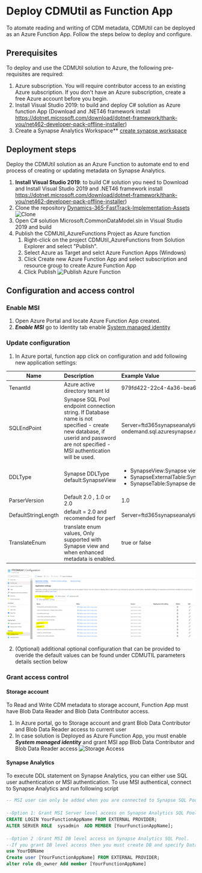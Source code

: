 # Deploy CDMUtil as Function App 
To atomate reading and writing of CDM metadata, CDMUtil can be deployed as an Azure Function App. Follow the steps below to deploy and configure.

## Prerequisites
To deploy and use the CDMUtil solution to Azure, the following pre-requisites are required:
1. Azure subscription. You will require contributor access to an existing Azure subscription. If you don't have an Azure subscription, create a free Azure account before you begin.
2. Install Visual Studio 2019: to build and deploy C# solution as Azure function App (Download and .NET46 framework install https://dotnet.microsoft.com/download/dotnet-framework/thank-you/net462-developer-pack-offline-installer)
3. Create a Synapse Analytics Workspace** [create synapse workspace](https://docs.microsoft.com/en-us/azure/synapse-analytics/quickstart-create-workspace) 

## Deployment steps
Deploy the CDMUtil solution as an Azure Function to automate end to end process of creating or updating metadata on Synapse Analytics. 
1. **Install Visual Studio 2019**: to build C# solution you need to Download and Install Visual Studio 2019 and .NET46 framework install https://dotnet.microsoft.com/download/dotnet-framework/thank-you/net462-developer-pack-offline-installer)
2.	Clone the repository [Dynamics-365-FastTrack-Implementation-Assets](https://github.com/microsoft/Dynamics-365-FastTrack-Implementation-Assets)
![Clone](/Analytics/CloneRepository.PNG)
3. Open C# solution Microsoft.CommonDataModel.sln in Visual Studio 2019 and build
4.	Publish the CDMUtil_AzureFunctions Project as Azure function 
    1. Right-click on the project CDMUtil_AzureFunctions from Solution Explorer and select "Publish". 
    2. Select Azure as Target and selct Azure Function Apps (Windows) 
    3. Click Create new Azure Function App and select subscription and resource group to create Azure Function App 
    4. Click Publish ![Publish Azure Function](/Analytics/DeployAzureFunction.gif)

## Configuration and access control 
### Enable MSI
1. Open Azure Portal and locate Azure Function App created.
2. ***Enable MSI*** go to Identity tab enable [System managed identity](/Analytics/EnableMSI.PNG) 

### Update configuration 
1. In Azure portal, function app click on configuration and add following new application settings:

| Name           |Description |Example Value  |
| ----------------- |:---|:--------------|
|TenantId           |Azure active directory tenant Id |979fd422-22c4-4a36-bea6-xxxxx|
|SQLEndPoint        |Synapse SQL Pool endpoint connection string. If Database name is not specified - create new database, if userid and password are not specified - MSI authentication will be used.   |Server=ftd365synapseanalytics-ondemand.sql.azuresynapse.net;Authentication=ActiveDirectoryMSI; 
|DDLType            |Synapse DDLType default:SynapseView  |<ul><li>SynapseView:Synapse views using openrowset</li><li>SynapseExternalTable:Synapse external table</li><li>SynapseTable:Synapse dedicated pool table</li></ul>| 
|ParserVersion      |Default 2.0 , 1.0 or 2.0| 1.0| 
|DefaultStringLength|default = 2.0 and recomended for perf    |Server=ftd365synapseanalytics-ondemand.sql.azuresynapse.net; 
|TranslateEnum      |translate enum values, Only supported with Synapse view and when enhanced metadata is enabled.| true or false

![Applicationsetting](applicationsetting.png)

2. (Optional) additional optional configuration that can be provided to overide the default values can be found under CDMUTIL parameters details section below   

### Grant access control 
#### Storage account 
To Read and Write CDM metadata to storage account, Function App must have Blob Data Reader and Blob Data Contributor access.
1. In Azure portal, go to Storage account and grant Blob Data Contributor and Blob Data Reader access to current user 
2. In case solution is Deployed as Azure Function App, you must enable ***System managed identity*** and grant MSI app Blob Data Contributor and Blob Data Reader access 
![Storage Access](/Analytics/AADAppStorageAccountAccess.PNG)

#### Synapse Analytics 
To execute DDL statement on Synapse Analytics, you can either use SQL user authentication or MSI authentication. To use MSI authentical, connect to Synapse Analytics and run following script 
```SQL
-- MSI user can only be added when you are connected to Synapse SQL Pool Endpoint using AAD login 

--Option 1: Grant MSI Server level access on Synapse Analytics SQL Pool 
CREATE LOGIN YourFunctionAppName FROM EXTERNAL PROVIDER;
ALTER SERVER ROLE  sysadmin  ADD MEMBER [YourFunctionAppName];

--Option 2 :Grant MSI DB level access on Synapse Analytics SQL Pool. 
--If you grant DB level access then you must create DB and specify Databasename in the FunctionApp configuration  
use YourDBName
Create user [YourFunctionAppName] FROM EXTERNAL PROVIDER;
alter role db_owner Add member [YourFunctionAppName]
```
